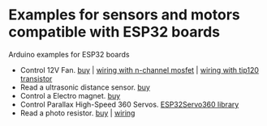 # Examples for sensors and motors compatible with ESP32 boards
Arduino examples for ESP32 boards

- Control 12V Fan. [buy](https://www.mouser.ch/ProductDetail/369-EF80251S11UA99) | [wiring with n-channel mosfet](https://bildr.org/2012/03/rfp30n06le-arduino/) | [wiring with tip120 transistor](https://bildr.org/2011/03/high-power-control-with-arduino-and-tip120/)
- Read a ultrasonic distance sensor. [buy](https://www.mouser.ch/ProductDetail/713-101020010)
- Control a Electro magnet. [buy](https://www.mouser.ch/ProductDetail/713-101020073)
- Control Parallax High-Speed 360 Servos. [ESP32Servo360 library](https://github.com/ecal-mid/ESP32Servo360)
- Read a photo resistor. [buy](https://www.mouser.ch/ProductDetail/474-SEN-09088) | [wiring](https://www.instructables.com/How-to-use-a-photoresistor-or-photocell-Arduino-Tu/)
